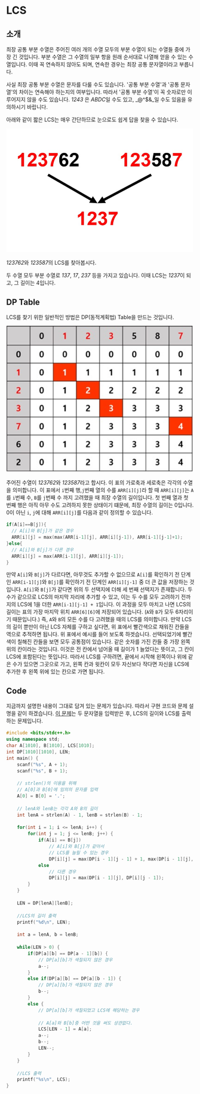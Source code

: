 # LCS

## 소개

최장 공통 부분 수열은 주어진 여러 개의 수열 모두의 부분 수열이 되는 수열들 중에 가장 긴 것입니다. 부분 수열은 그 수열의 일부 항을 원래 순서대로 나열해 얻을 수 있는 수열입니다. 이때 꼭 연속하지 않아도 되며, 연속한 경우는 최장 공통 문자열이라고 부릅니다.

사실 최장 공통 부분 수열은 문자를 다룰 수도 있습니다. '공통 부분 수열'과 '공통 문자열'의 차이는 연속해야 하는지의 여부입니다. 따라서 '공통 부분 수열'이 꼭 숫자로만 이루어지지 않을 수도 있습니다. *1243* 은 *ABDC*일 수도 있고, _@^$&_일 수도 있음을 유의하시기 바랍니다.

아래와 같이 짧은 LCS는 매우 간단하므로 눈으로도 쉽게 답을 찾을 수 있습니다.

<img src="./lcs/LCS1.JPG" width = 500 >

*123762*와 *123587*의 LCS를 찾아봅시다.

두 수열 모두 부분 수열로 *137*, *17*, *237* 등을 가지고 있습니다. 이때 LCS는 *1237*이 되고, 그 길이는 4입니다.

## DP Table

LCS를 찾기 위한 일반적인 방법은 DP(동적계획법) Table을 만드는 것입니다. 

<img src="./lcs/LCS2.jpg" width = 500 > 

주어진 수열이 *123762*와 *123587*라고 합시다. 이 표의 가로축과 세로축은 각각의 수열을 의미합니다. 이 표에서 `i`번째 행,`j`번째 열의 수를 `ARR[i][j]`라 할 때 `ARR[i][j]`는 `A`를 `i`번째 수, `B`를 `j`번째 수 까지 고려했을 때 최장 수열의 길이입니다. 첫 번째 열과 첫 번째 행은 아직 아무 수도 고려하지 못한 상태이기 떄문에, 최장 수열의 길이는 0입니다.
0이 아닌 `i`, `j`에 대해 `ARR[i][j]`를 다음과 같이 정의할 수 있습니다.

```c++
if(A[i]==B[j]){
  // A[i]와 B[j]가 같은 경우
  ARR[i][j] = max(max(ARR[i-1][j], ARR[i][j-1]), ARR[i-1][j-1]+1);
}else{
  // A[i]와 B[j]가 다른 경우
  ARR[i][j] = max(ARR[i-1][j], ARR[i][j-1]);
}
```


만약 `A[i]`와 `B[j]`가 다르다면, 아무것도 추가할 수 없으므로 `A[i]`를 확인하기 전 단계인 `ARR[i-1][j]`와 `B[j]`를 확인하기 전 단계인 `ARR[i][j-1]` 중 더 큰 값을 저장하는 것입니다.
`A[i]`와 `B[j]`가 같다면 위의 두 선택지에 더해 세 번째 선택지가 존재합니다. 두 수가 같으므로 LCS의 마지막 자리에 추가할 수 있고, 이는 두 수를 모두 고려하기 전까지의 LCS에 1을 더한 `ARR[i-1][j-1] + 1`입니다.
이 과정을 모두 마치고 나면 LCS의 길이는 표의 가장 마지막 위치 `ARR[6][6]`에 저장되어 있습니다. (`A`와 `B`가 모두 6자리이기 때문입니다.) 즉, `A`와 `B`의 모든 수를 다 고려했을 때의 LCS를 의미합니다.
만약 LCS의 길이 뿐만이 아닌 LCS 자체를 구하고 싶다면, 위 표에서 빨간색으로 채워진 칸들을 역으로 추적하면 됩니다. 
위 표에서 예시를 들어 보도록 하겟습니다. 선택되었기에 빨간색이 칠해진 칸들을 보면 모두 공통점이 있습니다. 같은 숫자를 가진 칸들 중 가장 왼쪽 위의 칸이라는 것입니다. 이것은 전 칸에서 넘어올 때 길이가 1 늘었다는 뜻이고, 그 칸이 LCS에 포함된다는 뜻입니다. 따라서 LCS를 구하려면, 끝에서 시작해 왼쪽이나 위에 같은 수가 있으면 그곳으로 가고, 왼쪽 칸과 윗칸이 모두 자신보다 작다면 자신을 LCS에 추가한 후 왼쪽 위에 있는 칸으로 가면 됩니다.

## Code

지금까지 설명한 내용이 그대로 담겨 있는 문제가 있습니다. 따라서 구현 코드와 문제 설명을 같이 하겠습니다. [이 문제](https://www.acmicpc.net/problem/9252)는 두 문자열을 입력받은 후, LCS의 길이와 LCS를 출력하는 문제입니다.

```c++
#include <bits/stdc++.h>
using namespace std;
char A[1010], B[1010], LCS[1010];
int DP[1010][1010], LEN;
int main() {
    scanf("%s", A + 1);
    scanf("%s", B + 1);
    
    // strlen()의 이용을 위해
    // A[0]과 B[0]에 임의의 문자를 입력
    A[0] = B[0] = '.';
    
    // lenA와 lenB는 각각 A와 B의 길이
    int lenA = strlen(A) - 1, lenB = strlen(B) - 1;
    
    for(int i = 1; i <= lenA; i++) {
        for(int j = 1; j <= lenB; j++) {
            if(A[i] == B[j])
                // A[i]와 B[j]가 같아서
                // LCS를 늘릴 수 있는 경우
                DP[i][j] = max(DP[i - 1][j - 1] + 1, max(DP[i - 1][j], DP[i][j - 1]));
            else
                // 다른 경우
                DP[i][j] = max(DP[i - 1][j], DP[i][j - 1]);
        }
    }
    
    LEN = DP[lenA][lenB];
    
    //LCS의 길이 출력
    printf("%d\n", LEN);
    
    int a = lenA, b = lenB;
    
    while(LEN > 0) {
        if(DP[a][b] == DP[a - 1][b]) {
            // DP[a][b]가 색칠되지 않은 경우
            a--;
        }
        else if(DP[a][b] == DP[a][b - 1]) {
            // DP[a][b]가 색칠되지 않은 경우
            b--;
        }
        else {
            // DP[a][b]가 색칠되었고 LCS에 해당하는 경우
            
            // A[a]와 B[b]중 어떤 것을 써도 상관없다.
            LCS[LEN - 1] = A[a];
            a--;
            b--;
            LEN--;
        }
    }
    
    //LCS 출력
    printf("%s\n", LCS);
}
```

